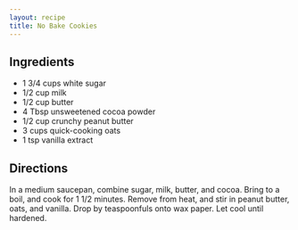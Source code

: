 ```yaml
---
layout: recipe
title: No Bake Cookies
---
```


## Ingredients

* 1 3/4 cups white sugar
* 1/2 cup milk
* 1/2 cup butter
* 4 Tbsp unsweetened cocoa powder
* 1/2 cup crunchy peanut butter
* 3 cups quick-cooking oats
* 1 tsp vanilla extract

## Directions

In a medium saucepan, combine sugar, milk, butter, and cocoa. Bring to a
boil, and cook for 1 1/2 minutes. Remove from heat, and stir in peanut
butter, oats, and vanilla. Drop by teaspoonfuls onto wax paper. Let cool
until hardened.
